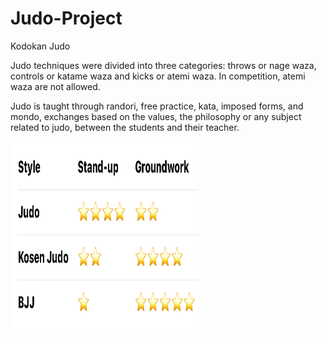 # Judo-Project
Kodokan Judo

Judo techniques were divided into three categories: throws or nage waza, controls or katame waza and kicks or atemi waza. In competition, atemi waza are not allowed.

Judo is taught through randori, free practice, kata, imposed forms, and mondo, exchanges based on the values, the philosophy or any subject related to judo, between the students and their teacher.

<img src="asset/Judo Style.jpeg" height=300 width=300>
